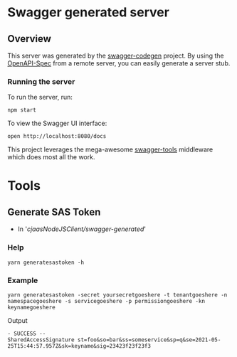 # Swagger generated server

## Overview

This server was generated by the [swagger-codegen](https://github.com/swagger-api/swagger-codegen) project. By using the [OpenAPI-Spec](https://github.com/OAI/OpenAPI-Specification) from a remote server, you can easily generate a server stub.

### Running the server

To run the server, run:

```
npm start
```

To view the Swagger UI interface:

```
open http://localhost:8080/docs
```

This project leverages the mega-awesome [swagger-tools](https://github.com/apigee-127/swagger-tools) middleware which does most all the work.

# Tools

## Generate SAS Token

- In '_cjaasNodeJSClient/swagger-generated_'

### Help

```
yarn generatesastoken -h
```

### Example

```
yarn generatesastoken -secret yoursecretgoeshere -t tenantgoeshere -n namespacegoeshere -s servicegoeshere -p permissiongoeshere -kn keynamegoeshere
```

Output

```
- SUCCESS --
SharedAccessSignature st=foo&so=bar&ss=someservice&sp=q&se=2021-05-25T15:44:57.957Z&sk=keyname&sig=23423f23f23f3
```